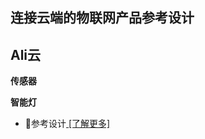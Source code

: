 ## 连接云端的物联网产品参考设计

## Ali云
**传感器**  

**智能灯**  
- :book:参考设计[ [了解更多]](https://github.com/Opulinks-Tech/OPL1000A2-Light-Control-Reference-Code-Ali-Cloud-with-MQTT)  
